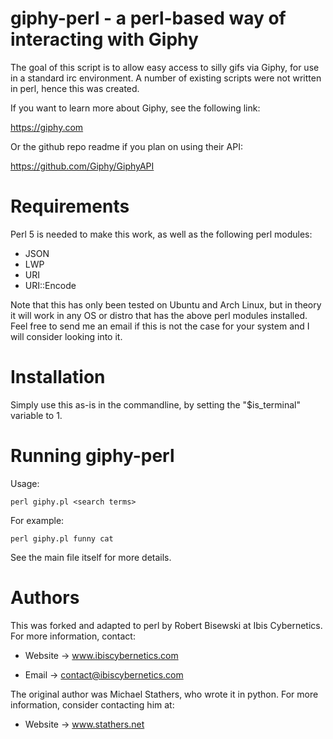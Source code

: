# giphy-perl - a perl-based way of interacting with Giphy

The goal of this script is to allow easy access to silly gifs via Giphy,
for use in a standard irc environment. A number of existing scripts were
not written in perl, hence this was created.

If you want to learn more about Giphy, see the following link:

https://giphy.com

Or the github repo readme if you plan on using their API:

https://github.com/Giphy/GiphyAPI 


# Requirements

Perl 5 is needed to make this work, as well as the following perl modules:

* JSON
* LWP
* URI
* URI::Encode

Note that this has only been tested on Ubuntu and Arch Linux, but in theory
it will work in any OS or distro that has the above perl modules installed.
Feel free to send me an email if this is not the case for your system and I
will consider looking into it.


# Installation

Simply use this as-is in the commandline, by setting the "$is_terminal"
variable to 1.


# Running giphy-perl 

Usage:

    perl giphy.pl <search terms>

For example:

    perl giphy.pl funny cat

See the main file itself for more details.


# Authors

This was forked and adapted to perl by Robert Bisewski at Ibis
Cybernetics. For more information, contact:

* Website -> www.ibiscybernetics.com

* Email -> contact@ibiscybernetics.com

The original author was Michael Stathers, who wrote it in python.
For more information, consider contacting him at:

* Website -> www.stathers.net
